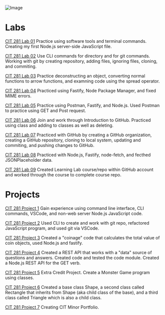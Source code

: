 <img src="https://images.unsplash.com/photo-1611180900214-d4c04c67e6e0?ixid=MnwxMjA3fDB8MHxwaG90by1wYWdlfHx8fGVufDB8fHx8&ixlib=rb-1.2.1&auto=format&fit=crop&w=1950&q=80" alt="Image">

# Labs

[CIT 281 Lab 01](https://erikakoopmans.github.io/cit281-lab1/)
 Practice using software tools and terminal commands. Creating my first Node.js server-side JavaScript file.

[CIT 281 Lab 02](https://erikakoopmans.github.io/cit281-lab2/) Use CLI commands for directory and for git commands. Working with git by creating repository, adding files, ignoring files, cloning, and commiting.

[CIT 281 Lab 03](https://erikakoopmans.github.io/cit281-lab3/) Practice deconstructing an object, converting normal functions to arrow functions, and examning code using the spread operator.

[CIT 281 Lab 04](https://erikakoopmans.github.io/cit281-lab4) Practiced using Fastify, Node Package Manager, and fixed MIME errors.

[CIT 281 Lab 05](https://erikakoopmans.github.io/cit281-lab5/) Practice using Postman, Fastify, and Node.js. Used Postman to practice using GET and Post request.

[CIT 281 Lab 06](https://erikakoopmans.github.io/cit281-lab6/) Join and work through Introduction to GitHub. Practiced using class and adding to classes as well as deleting.

[CIT 281 Lab 07](https://erikakoopmans.github.io/cit281-lab7/) Practiced with GitHub by creating a GitHub organization, creating a GitHub repository, cloning to local system, updating and commiting, and pushing changes to GitHub.

[CIT 281 Lab 08](https://erikakoopmans.github.io/cit281-lab8/) Practiced with Node.js, Fastify, node-fetch, and fecthed JSONPlaceholder data.

[CIT 281 Lab 09](https://erikakoopmans.github.io/cit281-lab9/) Created Learning Lab course/repo within GitHub account and worked through the course to complete course repo.


# Projects

[CIT 281 Project 1](https://erikakoopmans.github.io/cit281-project1/) Gain experience using command line interface, CLI commands, VSCode, and non-web server Node.js JavaScript code.

[CIT 281 Project 2](https://erikakoopmans.github.io/cit281-project2/) Used CLI to create and work with git repo, refactored JavaScript program, and used git via VSCode.

[CIT 281 Project 3](https://erikakoopmans.github.io/cit281-project3/) Created a "coinage" code that calculates the total value of coin objects, used Node.js and fastify.

[CIT 281 Project 4](https://erikakoopmans.github.io/cit281-project4/) Created a REST API that works with a "data" source of questions and answers. Created code and tested the code module. Created a Node.js REST API for the GET verb.

[CIT 281 Project 5](https://erikakoopmans.github.io/cit281-project5/) Extra Credit Project. Create a Monster Game program using classes.

[CIT 281 Project 6](https://erikakoopmans.github.io/cit281-project6/) Created a base class Shape, a second class called Rectangle that inherits from Shape (aka child class of the base), and a third class called Triangle which is also a child class.

[CIT 281 Project 7](https://erikakoopmans.github.io/cit281-project7/) Creating CIT Minor Portfolio.
